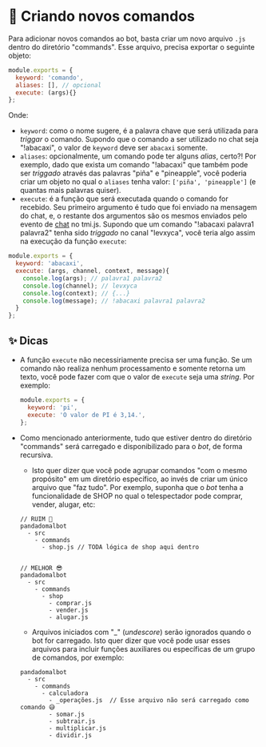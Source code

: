 # 🚀 Criando novos comandos

Para adicionar novos comandos ao bot, basta criar um novo arquivo `.js` dentro do diretório "commands".
Esse arquivo, precisa exportar o seguinte objeto:

```js
module.exports = {
  keyword: 'comando',
  aliases: [], // opcional
  execute: (args){}
};
```

Onde:

- `keyword`: como o nome sugere, é a palavra chave que será utilizada para _triggar_ o comando. Supondo que o comando a ser utilizado no chat seja "!abacaxi", o valor de `keyword` deve ser `abacaxi` somente.
- `aliases`: opcionalmente, um comando pode ter alguns _alias_, certo?! Por exemplo, dado que exista um comando "!abacaxi" que também pode ser _triggado_ através das palavras "piña" e "pineapple", você poderia criar um objeto no qual o `aliases` tenha valor: `['piña', 'pineapple']` (e quantas mais palavras quiser).
- `execute`: é a função que será executada quando o comando for recebido. Seu primeiro argumento é tudo que foi enviado na mensagem do chat, e, o restante dos argumentos são os mesmos enviados pelo evento de [chat][1] no tmi.js. Supondo que um comando "!abacaxi palavra1 palavra2" tenha sido _triggado_ no canal "levxyca", você teria algo assim na execução da função `execute`:

```js
module.exports = {
  keyword: 'abacaxi',
  execute: (args, channel, context, message){
    console.log(args); // palavra1 palavra2
    console.log(channel); // levxyca
    console.log(context); // {...}
    console.log(message); // !abacaxi palavra1 palavra2
  }
};
```

## ✨ Dicas

- A função `execute` não necessiriamente precisa ser uma função. Se um comando não realiza nenhum processamento e somente retorna um texto, você pode fazer com que o valor de `execute` seja uma _string_. Por exemplo:

  ```js
  module.exports = {
    keyword: 'pi',
    execute: 'O valor de PI é 3,14.',
  };
  ```

- Como mencionado anteriormente, tudo que estiver dentro do diretório "commands" será carregado e disponibilizado para o _bot_, de forma recursiva.

  - Isto quer dizer que você pode agrupar comandos "com o mesmo propósito" em um diretório específico, ao invés de criar um único arquivo que "faz tudo". Por exemplo, suponha que o _bot_ tenha a funcionalidade de SHOP no qual o telespectador pode comprar, vender, alugar, etc:

  ```none
  // RUIM 🥲
  pandadomalbot
    - src
      - commands
        - shop.js // TODA lógica de shop aqui dentro


  // MELHOR 😎
  pandadomalbot
    - src
      - commands
        - shop
          - comprar.js
          - vender.js
          - alugar.js
  ```

  - Arquivos iniciados com "\_" (_undescore_) serão ignorados quando o bot for carregado. Isto quer dizer que você pode usar esses arquivos para incluir funções auxiliares ou específicas de um grupo de comandos, por exemplo:

  ```none
  pandadomalbot
    - src
      - commands
        - calculadora
          - _operações.js  // Esse arquivo não será carregado como comando 😅
          - somar.js
          - subtrair.js
          - multiplicar.js
          - dividir.js
  ```

[1]: https://github.com/tmijs/docs/blob/gh-pages/_posts/v1.4.2/2019-03-03-Events.md#chat
